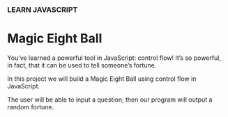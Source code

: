 ### LEARN JAVASCRIPT
# Magic Eight Ball
You’ve learned a powerful tool in JavaScript: control flow! It’s so powerful, in fact, that it can be used to tell someone’s fortune.   

In this project we will build a Magic Eight Ball using control flow in JavaScript.    

The user will be able to input a question, then our program will output a random fortune.    
